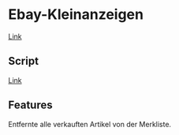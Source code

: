 # Ebay-Kleinanzeigen

[Link](https://www.ebay-kleinanzeigen.de/m-merkliste.html)

## Script

[Link](./src/index.js)

## Features

Entfernte alle verkauften Artikel von der Merkliste.
